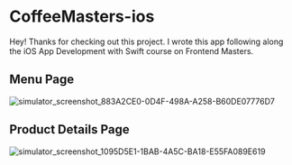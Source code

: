 # CoffeeMasters-ios

Hey! Thanks for checking out this project. 
I wrote this app following along the iOS App Development with Swift course on Frontend Masters. 

## Menu Page
![simulator_screenshot_883A2CE0-0D4F-498A-A258-B60DE07776D7](https://user-images.githubusercontent.com/75525883/226135066-5283fe37-fc45-4f12-a414-d9cfb6e05a14.png)

## Product Details Page
![simulator_screenshot_1095D5E1-1BAB-4A5C-BA18-E55FA089E619](https://user-images.githubusercontent.com/75525883/226135080-6b5001fb-2bf0-4cb6-a890-6ac0c47460c6.png)
